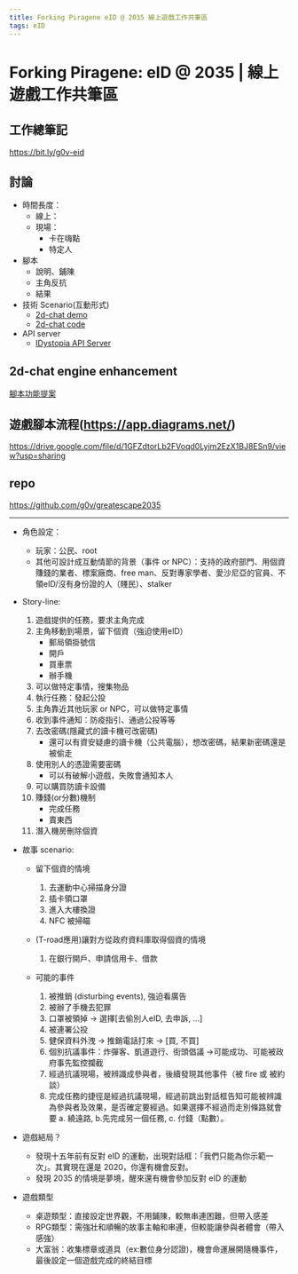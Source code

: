 ```yaml
---
title: Forking Piragene eID @ 2035 線上遊戲工作共筆區
tags: eID
---
```

# Forking Piragene: eID @ 2035 | 線上遊戲工作共筆區

## 工作總筆記
https://bit.ly/g0v-eid


## 討論

* 時間長度：
    * 線上：
    * 現場：
        * 卡在嗨點
        * 特定人
* 腳本
    * 說明、鋪陳
    * 主角反抗
    * 結果
* 技術 Scenario(互動形式)
    * [2d-chat demo](https://g0v.github.io/2d-online-chat/)
    * [2d-chat code](https://github.com/g0v/2d-online-chat)
* API server
    * [IDystopia API Server](/MQQ_ZHolQ3-S8RzdrhUiOw)


## 2d-chat engine enhancement

[腳本功能提案](https://g0v.hackmd.io/4HiKmrEASa-YdQ2bqg4kHg)

## 遊戲腳本流程(https://app.diagrams.net/)
https://drive.google.com/file/d/1GFZdtorLb2FVoqd0Lyjm2EzX1BJ8ESn9/view?usp=sharing

## repo
https://github.com/g0v/greatescape2035

----
* 角色設定：
    * 玩家：公民、root
    * 其他可設計成互動情節的背景（事件 or NPC）：支持的政府部門、用個資賺錢的業者、標案廠商、free man、反對專家學者、愛沙尼亞的官員、不領eID/沒有身份證的人（賤民）、stalker
* Story-line:
  1. 遊戲提供的任務，要求主角完成
  2. 主角移動到場景，留下個資（強迫使用eID）
      - 郵局領掛號信
      - 開戶
      - 買車票
      - 辦手機
  3. 可以做特定事情，搜集物品
  4. 執行任務：發起公投
  5. 主角靠近其他玩家 or NPC，可以做特定事情
  6. 收到事件通知：防疫指引、通過公投等等
  7. 去改密碼(隱藏式的讀卡機可改密碼)
      - 還可以有資安疑慮的讀卡機（公共電腦），想改密碼，結果新密碼還是被偷走
  8. 使用別人的憑證需要密碼
      - 可以有破解小遊戲，失敗會通知本人
  9. 可以購買防讀卡設備
  10. 賺錢(or分數)機制
      - 完成任務
      - 賣東西
  11. 潛入機房刪除個資

* 故事 scenario:

    - 留下個資的情境
      1. 去運動中心掃描身分證
      2. 插卡領口罩
      3. 進入大樓換證
      4. NFC 被掃瞄
    - (T-road應用)讓對方從政府資料庫取得個資的情境
      1. 在銀行開戶、申請信用卡、借款 

    - 可能的事件
      1. 被推銷 (disturbing events), 強迫看廣告
      2. 被辦了手機去犯罪
      3. 口罩被領掉 -> 選擇[去偷別人eID, 去申訴, ...]
      4. 被連署公投
      5. 健保資料外洩 -> 推銷電話打來 -> [買, 不買]
      6. 個別抗議事件：炸彈客、凱道遊行、街頭倡議 ->可能成功、可能被政府事先監控攔截
      7. 經過抗議現場，被辨識成參與者，後續發現其他事件（被 fire 或 被約談）
      8. 完成任務的捷徑是經過抗議現場，經過前跳出對話框告知可能被辨識為參與者及效果，是否確定要經過。如果選擇不經過而走別條路就會要 a. 繞遠路, b.先完成另一個任務, c. 付錢（點數）。
      

* 遊戲結局？
  - 發現十五年前有反對 eID 的運動，出現對話框：「我們只能為你示範一次」。其實現在還是 2020，你還有機會反對。
  - 發現 2035 的情境是夢境，醒來還有機會參加反對 eID 的運動


* 遊戲類型
  * 桌遊類型：直接設定世界觀，不用鋪陳，較無串連困難，但帶入感差
  * RPG類型：需強壯和順暢的故事主軸和串連，但較能讓參與者體會（帶入感強）
  * 大富翁：收集標章或道具（ex:數位身分認證)，機會命運展開隨機事件，最後設定一個遊戲完成的終結目標

